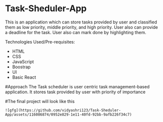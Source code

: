 # Task-Sheduler-App
  This is an application which can store tasks provided by user and classified them as low priority, middle priority, and high      priority. User also can provide a deadline for the task. User also can mark done by highlighting them. 

Technologies Used/Pre-requisites:
  * HTML
  * CSS
  * JavaScript
  * Boostrap
  * UI
  * Basic React

#Approach
The Task scheduler is user centric task management-based application. It stores task provided by user with priority of       importance


#The final project will look like this

    ![gfg](https://github.com/vidyashri123/Task-Sheduler-App/assets/116086874/0952e829-1e11-40fd-92bb-9afb226f34c7)

